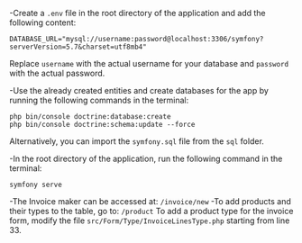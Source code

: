 -Create a `.env` file in the root directory of the application and add the following content:

```
DATABASE_URL="mysql://username:password@localhost:3306/symfony?serverVersion=5.7&charset=utf8mb4"
```

Replace `username` with the actual username for your database and `password` with the actual password.

-Use the already created entities and create databases for the app by running the following commands in the terminal:

```
php bin/console doctrine:database:create
php bin/console doctrine:schema:update --force
```

Alternatively, you can import the `symfony.sql` file from the `sql` folder.

-In the root directory of the application, run the following command in the terminal:

```
symfony serve
```

-The Invoice maker can be accessed at: `/invoice/new`
-To add products and their types to the table, go to: `/product`
To add a product type for the invoice form, modify the file `src/Form/Type/InvoiceLinesType.php` starting from line 33.